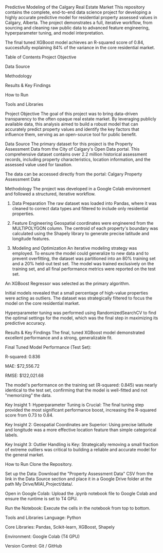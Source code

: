 Predictive Modeling of the Calgary Real Estate Market
This repository contains the complete, end-to-end data science project for developing a highly accurate predictive model for residential property assessed values in Calgary, Alberta. The project demonstrates a full, iterative workflow, from sourcing and cleaning raw public data to advanced feature engineering, hyperparameter tuning, and model interpretation.

The final tuned XGBoost model achieves an R-squared score of 0.84, successfully explaining 84% of the variance in the core residential market.

Table of Contents
Project Objective

Data Source

Methodology

Results & Key Findings

How to Run

Tools and Libraries

Project Objective
The goal of this project was to bring data-driven transparency to the often opaque real estate market. By leveraging publicly available data, this analysis aimed to build a robust model that can accurately predict property values and identify the key factors that influence them, serving as an open-source tool for public benefit.

Data Source
The primary dataset for this project is the Property Assessment Data from the City of Calgary's Open Data portal. This comprehensive dataset contains over 2.2 million historical assessment records, including property characteristics, location information, and the assessed value used for taxation.

The data can be accessed directly from the portal: Calgary Property Assessment Data

Methodology
The project was developed in a Google Colab environment and followed a structured, iterative workflow.

1. Data Preparation
The raw dataset was loaded into Pandas, where it was cleaned to correct data types and filtered to include only residential properties.

2. Feature Engineering
Geospatial coordinates were engineered from the MULTIPOLYGON column. The centroid of each property's boundary was calculated using the Shapely library to generate precise latitude and longitude features.

3. Modeling and Optimization
An iterative modeling strategy was employed. To ensure the model could generalize to new data and to prevent overfitting, the dataset was partitioned into an 80% training set and a 20% held-out test set. The model was trained exclusively on the training set, and all final performance metrics were reported on the test set.

An XGBoost Regressor was selected as the primary algorithm.

Initial models revealed that a small percentage of high-value properties were acting as outliers. The dataset was strategically filtered to focus the model on the core residential market.

Hyperparameter tuning was performed using RandomizedSearchCV to find the optimal settings for the model, which was the final step in maximizing its predictive accuracy.

Results & Key Findings
The final, tuned XGBoost model demonstrated excellent performance and a strong, generalizable fit.

Final Tuned Model Performance (Test Set):

R-squared: 0.836

MAE: $72,556.72

RMSE: $122,021.68

The model's performance on the training set (R-squared: 0.845) was nearly identical to the test set, confirming that the model is well-fitted and not "memorizing" the data.

Key Insight 1: Hyperparameter Tuning is Crucial: The final tuning step provided the most significant performance boost, increasing the R-squared score from 0.73 to 0.84.

Key Insight 2: Geospatial Coordinates are Superior: Using precise latitude and longitude was a more effective location feature than simple categorical labels.

Key Insight 3: Outlier Handling is Key: Strategically removing a small fraction of extreme outliers was critical to building a reliable and accurate model for the general market.

How to Run
Clone the Repository.

Set up the Data: Download the "Property Assessment Data" CSV from the link in the Data Source section and place it in a Google Drive folder at the path My Drive/MIAI_Project/data/.

Open in Google Colab: Upload the .ipynb notebook file to Google Colab and ensure the runtime is set to T4 GPU.

Run the Notebook: Execute the cells in the notebook from top to bottom.

Tools and Libraries
Language: Python

Core Libraries: Pandas, Scikit-learn, XGBoost, Shapely

Environment: Google Colab (T4 GPU)

Version Control: Git / GitHub
